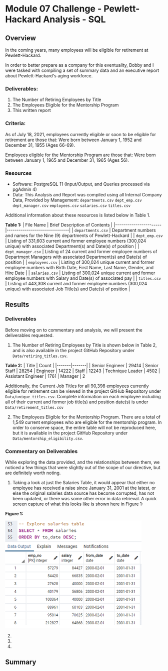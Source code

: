 # Module 07 Challenge - Pewlett-Hackard Analysis - SQL

## Overview

In the coming years, many employees will be eligible for retirement at Pewlett-Hackard.

In order to better prepare as a company for this eventuality, Bobby and I were tasked
with compiling a set of summary data and an executive report about Pewlett-Hackard's
aging workforce.

### Deliverables:
1. The Number of Retiring Employees by Title
2. The Employees Eligible for the Mentorship Program
3. This written report

### Criteria:
As of July 18, 2021, employees currently eligible or soon to be eligible for retirement are those that: Were born between January 1, 1952 and December 31, 1955 (Ages 66-69).

Employees eligible for the Mentorship Program are those that: Were born between January 1, 1965 and December 31, 1965 (Ages 56).

### Resources

- Software: PostgreSQL 11 (Input/Output, and Queries processed via pgAdmin 4)
- Data: This Analysis and Report was compiled using all Internal Company Data, Provided by Management:
	`departments.csv`
	`dept_emp.csv`
	`dept_manager.csv`
	`employees.csv`
	`salaries.csv`
	`titles.csv`

Additional information about these resources is listed below in Table 1.

**Table 1:**
| File Name             | Brief Description of Contents |
|-----------------------|-------------------------------|
| `departments.csv`     | Department numbers and names for the Nine (9) departments of Pewlett-Hackard |
| `dept_emp.csv`        | Listing of 331,603 current and former employee numbers (300,024 unique) with associated Department(s) and Date(s) of position |
| `dept_manager.csv`    | Listing of 24 current and former employee numbers of Department Managers with associated Department(s) and Date(s) of position |
| `employees.csv`       | Listing of 300,024 unique current and former employee numbers with Birth Date, First Name, Last Name, Gender, and Hire Date |
| `salaries.csv`        | Listing of 300,024 unique current and former employee numbers with Salary and Date(s) of associated pay |
| `titles.csv`          | Listing of 443,308 current and former employee numbers (300,024 unique) with associated Job Title(s) and Date(s) of position |

## Results

### Deliverables

Before moving on to commentary and analysis, we will present the deliverables requested.


1. The Number of Retiring Employees by Title is shown below in Table 2, and is also available in the project GitHub Repository under `Data/retiring_titles.csv`.

**Table 2:**
| Title | Count |
|-------|-------|
| Senior Engineer | 29414
| Senior Staff | 28254
| Engineer | 14222
| Staff | 12243
| Technique Leader | 4502
| Assistant Engineer | 1761
| Manager | 2

Additionally, the Current Job Titles for all 90,398 employees currently eligible for retirement can be viewed in the project GitHub Repository under `Data/unique_titles.csv`. Complete information on each employee including all of their current and former job title(s) and position date(s) is under `Data/retirement_titles.csv`

2. The Employees Eligible for the Mentorship Program. There are a total of 1,549 current employees who are eligible for the mentorship program.
In order to conserve space, the entire table will not be reproduced here, but it is available in the project GitHub Repository under `Data/mentorship_eligibility.csv`.

### Commentary on Deliverables

While exploring the data provided, and the relationships between them, we noticed a few things that were slightly out of the scope of our directive, but are definitely worth noting.

1. Taking a look at just the Salaries Table, it would appear that either no employee has received a raise since January 31, 2001 at the latest, or else the original salaries data source has become corrupted, has not been updated, or there was some other error in data retrieval. A quick screen capture of what this looks like is shown here in Figure 1:

**Figure 1:**

![Figure 1](Resources/Figure1.png "Figure 1")

2.
3.
4.


## Summary
